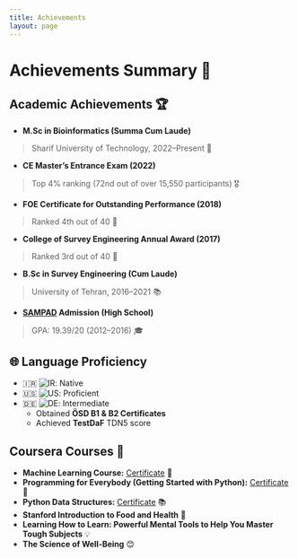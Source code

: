 ```yaml
---
title: Achievements
layout: page
---
```


# Achievements Summary 🎉

## Academic Achievements 🏆

- **M.Sc in Bioinformatics (Summa Cum Laude)**  
>  Sharif University of Technology, 2022–Present 🥇  
- **CE Master’s Entrance Exam (2022)**  
>  Top 4% ranking (72nd out of over 15,550 participants) 🎖️  
- **FOE Certificate for Outstanding Performance (2018)**  
>  Ranked 4th out of 40 🏅  
- **College of Survey Engineering Annual Award (2017)**  
>  Ranked 3rd out of 40 🏅  
- **B.Sc in Survey Engineering (Cum Laude)**  
>  University of Tehran, 2016–2021 📚  
- **[SAMPAD](https://en.wikipedia.org/wiki/National_Organization_for_Development_of_Exceptional_Talents) Admission (High School)**  
>  GPA: 19.39/20 (2012–2016) 🎓


## 🌐 Language Proficiency

- 🇮🇷 ![IR](https://img.shields.io/badge/-Persian_(Farsi)-%23caffbf): Native
- 🇺🇸 ![US](https://img.shields.io/badge/-English-%23a0c4ff): Proficient
- 🇩🇪 ![DE](https://img.shields.io/badge/-German-%23fdffb6): Intermediate
  - Obtained **ÖSD B1 & B2 Certificates**
  - Achieved **TestDaF** TDN5 score


## Coursera Courses 🔗

- **Machine Learning Course:** [Certificate](https://www.coursera.org/share/41064d9212c0551665c19a73c05d0eb8) 🤖
- **Programming for Everybody (Getting Started with Python):** [Certificate](https://coursera.org/verify/MA66HJBGGNVS) 🐍
- **Python Data Structures:** [Certificate](https://coursera.org/verify/FRL2UGTYKZJM) 📚
- **Stanford Introduction to Food and Health** 🍎
- **Learning How to Learn: Powerful Mental Tools to Help You Master Tough Subjects** 💡
- **The Science of Well-Being** 😊
